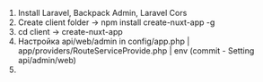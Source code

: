 1) Install Laravel, Backpack Admin, Laravel Cors
2) Create client folder -> npm install create-nuxt-app -g
3) cd client -> create-nuxt-app
4) Настройка api/web/admin in config/app.php | app/providers/RouteServiceProvide.php | env (commit - Setting api/admin/web)
5) 